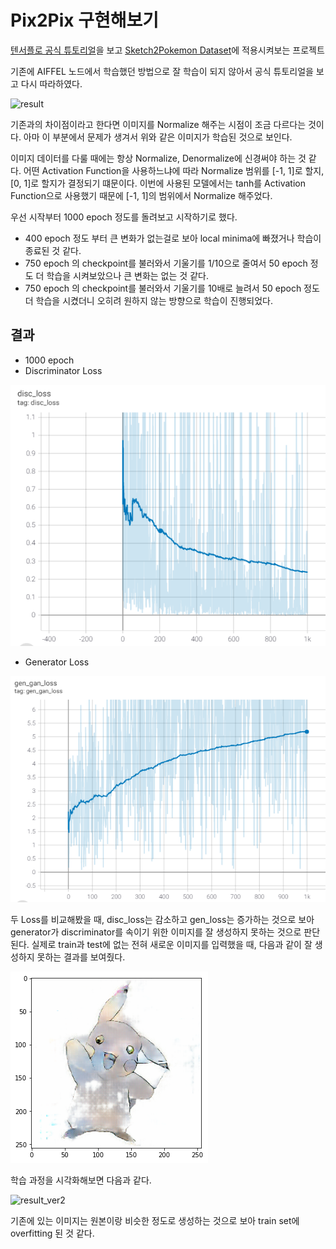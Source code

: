 # Pix2Pix 구현해보기

[텐서플로 공식 튜토리얼](https://www.tensorflow.org/tutorials/generative/pix2pix)을 보고 [Sketch2Pokemon Dataset](https://www.kaggle.com/norod78/sketch2pokemon)에 적용시켜보는 프로젝트

기존에 AIFFEL 노드에서 학습했던 방법으로 잘 학습이 되지 않아서 공식 튜토리얼을 보고 다시 따라하였다.

![result](./images/result.gif)

기존과의 차이점이라고 한다면 이미지를 Normalize 해주는 시점이 조금 다르다는 것이다. 아마 이 부분에서 문제가 생겨서 위와 같은 이미지가 학습된 것으로 보인다.

이미지 데이터를 다룰 때에는 항상 Normalize, Denormalize에 신경써야 하는 것 같다. 어떤 Activation Function을 사용하느냐에 따라 Normalize 범위를 [-1, 1]로 할지, [0, 1]로 할지가 결정되기 떄문이다. 이번에 사용된 모델에서는 tanh를 Activation Function으로 사용했기 때문에 [-1, 1]의 범위에서 Normalize 해주었다.

우선 시작부터 1000 epoch 정도를 돌려보고 시작하기로 했다.

- 400 epoch 정도 부터 큰 변화가 없는걸로 보아 local minima에 빠졌거나 학습이 종료된 것 같다.
- 750 epoch 의 checkpoint를 불러와서 기울기를 1/10으로 줄여서 50 epoch 정도 더 학습을 시켜보았으나 큰 변화는 없는 것 같다.
- 750 epoch 의 checkpoint를 불러와서 기울기를 10배로 늘려서 50 epoch 정도 더 학습을 시켰더니 오히려 원하지 않는 방향으로 학습이 진행되었다.

## 결과

- 1000 epoch
- Discriminator Loss

![images00](./images/images00.png)

- Generator Loss

![images01](./images/images01.png)

두 Loss를 비교해봤을 때, disc_loss는 감소하고 gen_loss는 증가하는 것으로 보아 generator가 discriminator를 속이기 위한 이미지를 잘 생성하지 못하는 것으로 판단된다. 실제로 train과 test에 없는 전혀 새로운 이미지를 입력했을 때, 다음과 같이 잘 생성하지 못하는 결과를 보여줬다.

![images02](./images/images02.png)

학습 과정을 시각화해보면 다음과 같다.

![result_ver2](./images/result_ver2.gif)

기존에 있는 이미지는 원본이랑 비슷한 정도로 생성하는 것으로 보아 train set에 overfitting 된 것 같다.

